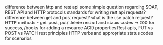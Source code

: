 difference between http and rest api
some simple question regarding SOAP, REST API and HTTP protocols
standards for writing rest api requests?
difference between get and post request?
what is the use patch request?
HTTP methods - get, post, put/ delete
rest url and status codes -> 200 for success, /books for adding a resource
ACID properties
Rest apis, PUT vs POST vs PATCH
rest principles
HTTP verbs and appropriate status codes for scenarios
